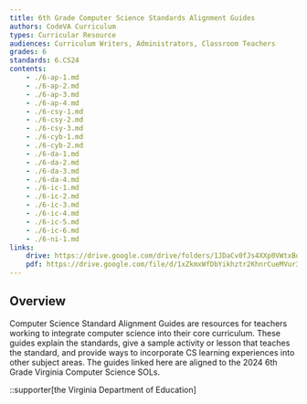 ```yaml
---
title: 6th Grade Computer Science Standards Alignment Guides
authors: CodeVA Curriculum
types: Curricular Resource
audiences: Curriculum Writers, Administrators, Classroom Teachers
grades: 6
standards: 6.CS24
contents:
    - ./6-ap-1.md
    - ./6-ap-2.md
    - ./6-ap-3.md
    - ./6-ap-4.md
    - ./6-csy-1.md
    - ./6-csy-2.md
    - ./6-csy-3.md
    - ./6-cyb-1.md
    - ./6-cyb-2.md
    - ./6-da-1.md
    - ./6-da-2.md
    - ./6-da-3.md
    - ./6-da-4.md
    - ./6-ic-1.md
    - ./6-ic-2.md
    - ./6-ic-3.md
    - ./6-ic-4.md
    - ./6-ic-5.md
    - ./6-ic-6.md
    - ./6-ni-1.md
links:
    drive: https://drive.google.com/drive/folders/1JDaCv0fJs4XXp0VWtxBdWV_OLZGtMKiZ?usp=drive_link
    pdf: https://drive.google.com/file/d/1xZkmxWfDbYikhztr2KhnrCueMVur3q6Y/view?usp=drive_link
---
```


## Overview

Computer Science Standard Alignment Guides are resources for teachers working to integrate computer science into their core curriculum. These guides explain the standards, give a sample activity or lesson that teaches the standard, and provide ways to incorporate CS learning experiences into other subject areas. The guides linked here are aligned to the 2024 6th Grade Virginia Computer Science SOLs.

::supporter[the Virginia Department of Education]